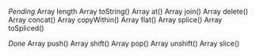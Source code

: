 _Pending_
Array length
Array toString()
Array at()
Array join()
Array delete()
Array concat()
Array copyWithin()
Array flat()
Array splice()
Array toSpliced()


_Done_
Array push()
Array shift()
Array pop()
Array unshift()
Array slice()